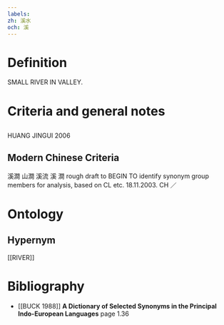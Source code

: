 ```yaml
---
labels: 
zh: 溪水
och: 溪
---
```


# Definition
SMALL RIVER IN VALLEY.
# Criteria and general notes
## 
HUANG JINGUI 2006
## Modern Chinese Criteria
溪澗
山澗
溪流
溪
澗
rough draft to BEGIN TO identify synonym group members for analysis, based on CL etc. 18.11.2003. CH ／
# Ontology

## Hypernym
[[RIVER]]
# Bibliography
- [[BUCK 1988]]
**A Dictionary of Selected Synonyms in the Principal Indo-European Languages** page 1.36
